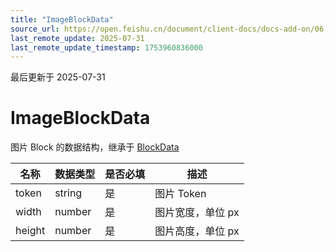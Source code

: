 ```yaml
---
title: "ImageBlockData"
source_url: https://open.feishu.cn/document/client-docs/docs-add-on/06-data-structure/BlockData/ImageBlockData
last_remote_update: 2025-07-31
last_remote_update_timestamp: 1753960836000
---
```

最后更新于 2025-07-31

# ImageBlockData
图片 Block 的数据结构，继承于 [BlockData](https://open.feishu.cn/document/uAjLw4CM/uYjL24iN/docs-add-on/05-api-doc/BlockData/blockdata)

| **名称** | **数据类型** | **是否必填** | **描述**     |
| ------ | -------- | -------- | ---------- |
| token  | string   | 是        | 图片 Token   |
| width  | number   | 是        | 图片宽度，单位 px |
| height | number   | 是        | 图片高度，单位 px

